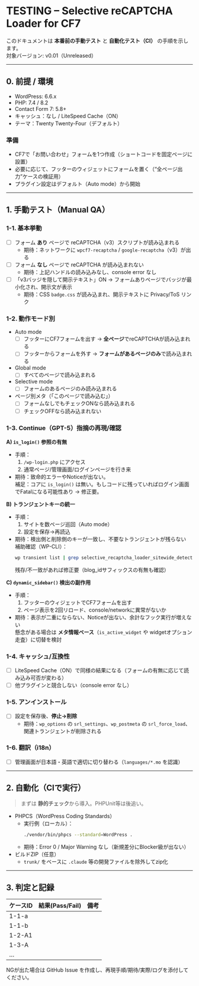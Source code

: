 # TESTING – Selective reCAPTCHA Loader for CF7

このドキュメントは **本番前の手動テスト** と **自動化テスト（CI）** の手順を示します。  
対象バージョン: v0.01（Unreleased）

---

## 0. 前提 / 環境

- WordPress: 6.6.x
- PHP: 7.4 / 8.2
- Contact Form 7: 5.8+
- キャッシュ：なし / LiteSpeed Cache（ON）
- テーマ：Twenty Twenty-Four（デフォルト）

### 準備
- CF7で「お問い合わせ」フォームを1つ作成（ショートコードを固定ページに設置）
- 必要に応じて、フッターのウィジェットにフォームを置く（“全ページ出力”ケースの検証用）
- プラグイン設定はデフォルト（Auto mode）から開始

---

## 1. 手動テスト（Manual QA）

### 1-1. 基本挙動
- [ ] フォーム **あり** ページで reCAPTCHA（v3）スクリプトが読み込まれる  
  - 期待：ネットワークに `wpcf7-recaptcha` / `google-recaptcha`（v3）が出る
- [ ] フォーム **なし** ページで reCAPTCHA が読み込まれない  
  - 期待：上記ハンドルの読み込みなし、console error なし
- [ ] 「v3バッジを隠して開示テキスト」ON → フォームありページでバッジが最小化され、開示文が表示  
  - 期待：CSS `badge.css` が読み込まれ、開示テキストに Privacy/ToS リンク

### 1-2. 動作モード別
- Auto mode
  - [ ] フッターにCF7フォームを出す → **全ページ**でreCAPTCHAが読み込まれる  
  - [ ] フッターからフォームを外す → **フォームがあるページのみ**で読み込まれる  
- Global mode
  - [ ] すべてのページで読み込まれる
- Selective mode
  - [ ] フォームのあるページのみ読み込まれる
- ページ別メタ（「このページで読み込む」）
  - [ ] フォームなしでもチェックONなら読み込まれる
  - [ ] チェックOFFなら読み込まれない

### 1-3. Continue（GPT-5）指摘の再現/確認

**A) `is_login()` 参照の有無**
- 手順：
  1. `/wp-login.php` にアクセス
  2. 通常ページ/管理画面/ログインページを行き来
- 期待：致命的エラーやNoticeが出ない。  
  補足：コアに `is_login()` は無い。もしコードに残っていればログイン画面でFatalになる可能性あり → 修正要。

**B) トランジェントキーの統一**
- 手順：
  1. サイトを数ページ巡回（Auto mode）
  2. 設定を保存→再読込
- 期待：検出側と削除側のキーが一致し、不要なトランジェントが残らない  
  補助確認（WP-CLI）：
  ```bash
  wp transient list | grep selective_recaptcha_loader_sitewide_detection
  ```
  残存/不一致があれば修正要（blog_idサフィックスの有無も確認）

**C) `dynamic_sidebar()` 検出の副作用**
- 手順：
  1. フッターのウィジェットでCF7フォームを出す
  2. ページ表示を2回リロード、console/networkに異常がないか
- 期待：表示が二重にならない、Noticeが出ない、余計なフック実行が増えない  
  懸念がある場合は **メタ情報ベース**（`is_active_widget` や widgetオプション走査）に切替を検討

### 1-4. キャッシュ/互換性
- [ ] LiteSpeed Cache（ON）で同様の結果になる（フォームの有無に応じて読み込み可否が変わる）
- [ ] 他プラグインと競合しない（console error なし）

### 1-5. アンインストール
- [ ] 設定を保存後、**停止→削除**  
  - 期待：`wp_options` の `srl_settings`、`wp_postmeta` の `srl_force_load`、関連トランジェントが削除される

### 1-6. 翻訳（i18n）
- [ ] 管理画面が日本語・英語で適切に切り替わる（`languages/*.mo` を認識）

---

## 2. 自動化（CIで実行）

> まずは **静的チェック**から導入。PHPUnit等は後追い。

- PHPCS（WordPress Coding Standards）
  - 実行例（ローカル）：
    ```bash
    ./vendor/bin/phpcs --standard=WordPress .
    ```
  - 期待：Error 0 / Major Warning なし（新規差分にBlocker級が出ない）
- ビルドZIP（任意）
  - `trunk/` をベースに `.claude` 等の開発ファイルを除外してzip化

---

## 3. 判定と記録

| ケースID | 結果(Pass/Fail) | 備考 |
|---------|------------------|------|
| 1-1-a   |                  |      |
| 1-1-b   |                  |      |
| 1-2-A1  |                  |      |
| 1-3-A   |                  |      |
| …       |                  |      |

NGが出た場合は GitHub Issue を作成し、再現手順/期待/実際/ログを添付してください。
